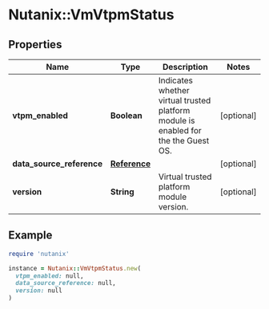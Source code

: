 # Nutanix::VmVtpmStatus

## Properties

| Name | Type | Description | Notes |
| ---- | ---- | ----------- | ----- |
| **vtpm_enabled** | **Boolean** | Indicates whether virtual trusted platform module is enabled for the the Guest OS.  | [optional] |
| **data_source_reference** | [**Reference**](Reference.md) |  | [optional] |
| **version** | **String** | Virtual trusted platform module version. | [optional] |

## Example

```ruby
require 'nutanix'

instance = Nutanix::VmVtpmStatus.new(
  vtpm_enabled: null,
  data_source_reference: null,
  version: null
)
```

